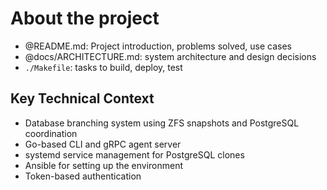 # About the project
- @README.md: Project introduction, problems solved, use cases
- @docs/ARCHITECTURE.md: system architecture and design decisions
- `./Makefile`: tasks to build, deploy, test

## Key Technical Context
- Database branching system using ZFS snapshots and PostgreSQL coordination
- Go-based CLI and gRPC agent server
- systemd service management for PostgreSQL clones
- Ansible for setting up the environment
- Token-based authentication
